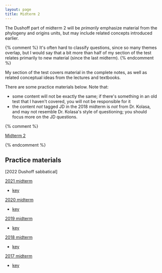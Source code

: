 ```yaml
---
layout: page
title: Midterm 2
---
```


The Dushoff part of midterm 2 will be _primarily_ emphasize material from the phylogeny and origins units, but may include related concepts introduced earlier. 

{% comment %} 
It's often hard to classify questions, since so many themes overlap, but I would say that a bit more than half of my section of the test relates primarily to new material (since the last midterm).
{% endcomment %} 

My section of the test covers material in the complete notes, as well as related conceptual ideas from the lectures and textbooks. 

There are some practice materials below. Note that:

* some content will not be exactly the same; if there's something in an old test that I haven't covered, you will not be responsible for it
* the content _not_ tagged JD in the 2018 midterm is _not_ from Dr. Kolasa, and may not resemble Dr. Kolasa's style of questioning; you should focus more on the JD questions.

{% comment %} 

[Midterm 2](tests/midterm2.test.pdf)

{% endcomment %} 

## Practice materials

[2022 Dushoff sabbatical]

[2021 midterm](tests/21M2.test.pdf)
* [key](tests/21M2.key.pdf)

[2020 midterm](tests/20M2.test.pdf)
* [key](tests/20M2.key.pdf)

[2019 midterm](tests/19M2.test.pdf)
* [key](tests/19M2.key.pdf)

[2018 midterm](tests/18M2.test.pdf)
* [key](tests/18M2.key.pdf)

[2017 midterm](tests/17M2.test.pdf)
* [key](tests/17M2.key.pdf)
